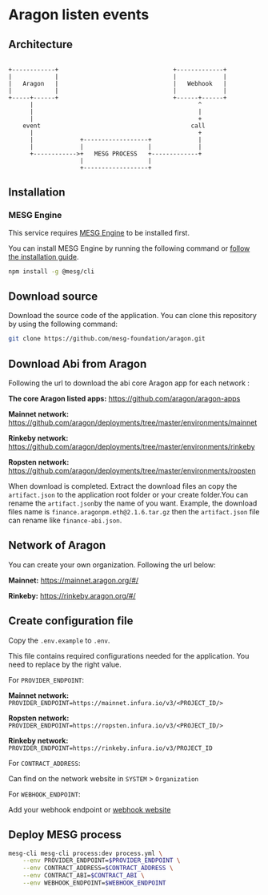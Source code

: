 # Aragon listen events

## Architecture

```ascii

+------------+                                +-------------+
|            |                                |             |
|   Aragon   |                                |   Webhook   |
|            |                                |             |
+-----+------+                                +------+------+
      |                                              ^
      |                                              |
      |                                              +
    event                                          call
      |                                              +
      |             +------------------+             |
      |             |                  |             |
      +------------>+   MESG PROCESS   +-------------+
                    |                  |
                    +------------------+

```

## Installation

### MESG Engine

This service requires [MESG Engine](https://github.com/mesg-foundation/engine) to be installed first.

You can install MESG Engine by running the following command or [follow the installation guide](https://docs.mesg.com/guide/start-here/installation.html).

```bash
npm install -g @mesg/cli
```

## Download source

Download the source code of the application. You can clone this repository by using the following command:

```bash
git clone https://github.com/mesg-foundation/aragon.git
```

## Download Abi from Aragon

Following the url to download the abi core Aragon app for each network :

**The core Aragon listed apps:** https://github.com/aragon/aragon-apps

**Mainnet network:** https://github.com/aragon/deployments/tree/master/environments/mainnet

**Rinkeby network:** https://github.com/aragon/deployments/tree/master/environments/rinkeby

**Ropsten network:** https://github.com/aragon/deployments/tree/master/environments/ropsten

When download is completed. Extract the download files an copy the `artifact.json` to the application root folder or your create folder.You can rename the `artifact.json`by the name of you want. Example, the download files name is `finance.aragonpm.eth@2.1.6.tar.gz` then the `artifact.json` file can rename like `finance-abi.json`.

## Network of Aragon

You can create your own organization. Following the url below:

**Mainnet:** https://mainnet.aragon.org/#/

**Rinkeby:** https://rinkeby.aragon.org/#/

## Create configuration file

Copy the `.env.example` to `.env`.

This file contains required configurations needed for the application.
You need to replace by the right value.

For `PROVIDER_ENDPOINT`:

**Mainnet network:** `PROVIDER_ENDPOINT=https://mainnet.infura.io/v3/<PROJECT_ID/>`

**Ropsten network:** `PROVIDER_ENDPOINT=https://ropsten.infura.io/v3/<PROJECT_ID/>`

**Rinkeby network:** `PROVIDER_ENDPOINT=https://rinkeby.infura.io/v3/PROJECT_ID`

For `CONTRACT_ADDRESS`:

Can find on the network website in `SYSTEM` > `Organization`

For `WEBHOOK_ENDPOINT`:

Add your webhook endpoint or [webhook website](https://webhook.site/)

## Deploy MESG process

```bash
mesg-cli mesg-cli process:dev process.yml \
    --env PROVIDER_ENDPOINT=$PROVIDER_ENDPOINT \
    --env CONTRACT_ADDRESS=$CONTRACT_ADDRESS \
    --env CONTRACT_ABI=$CONTRACT_ABI \
    --env WEBHOOK_ENDPOINT=$WEBHOOK_ENDPOINT
```
